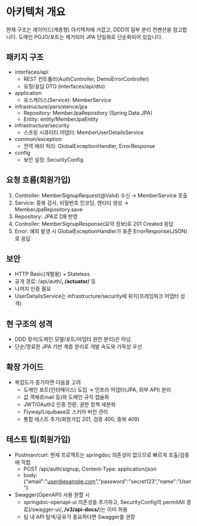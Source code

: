 # 아키텍처 개요

현재 구조는 레이어드(계층형) 아키텍처에 가깝고, DDD의 일부 분리 컨벤션을 참고합니다. 도메인 POJO/포트는 제거되어 JPA 단일화로 단순화되어 있습니다.

## 패키지 구조
- interfaces/api
  - REST 컨트롤러(AuthController, DemoErrorController)
  - 요청/응답 DTO (interfaces/api/dto)
- application
  - 유스케이스(Service): MemberService
- infrastructure/persistence/jpa
  - Repository: MemberJpaRepository (Spring Data JPA)
  - Entity: entity/MemberJpaEntity
- infrastructure/security
  - 스프링 시큐리티 어댑터: MemberUserDetailsService
- common/exception
  - 전역 에러 처리: GlobalExceptionHandler, ErrorResponse
- config
  - 보안 설정: SecurityConfig

## 요청 흐름(회원가입)
1) Controller: MemberSignupRequest(@Valid) 수신 → MemberService 호출
2) Service: 중복 검사, 비밀번호 인코딩, 엔티티 생성 → MemberJpaRepository.save
3) Repository: JPA로 DB 반영
4) Controller: MemberSignupResponse(요약 정보)로 201 Created 응답
5) Error: 예외 발생 시 GlobalExceptionHandler가 표준 ErrorResponse(JSON)로 응답

## 보안
- HTTP Basic(개발용) + Stateless
- 공개 경로: /api/auth/**, /actuator/** 등
- 나머지 인증 필요
- UserDetailsService는 infrastructure/security에 위치(프레임워크 어댑터 성격)

## 현 구조의 성격
- DDD 정석(도메인 모델/포트/어댑터 완전 분리)은 아님
- 단순/명료한 JPA 기반 계층 분리로 개발 속도와 가독성 우선

## 확장 가이드
- 복잡도가 증가하면 다음을 고려
  - 도메인 포트(인터페이스) 도입 → 인프라 어댑터(JPA, 외부 API) 분리
  - 값 객체(Email 등)와 도메인 규칙 캡슐화
  - JWT/OAuth2 인증 전환, 권한 정책 세분화
  - Flyway/Liquibase로 스키마 버전 관리
  - 통합 테스트 추가(회원가입 201, 검증 400, 중복 409)

## 테스트 팁(회원가입)
- Postman/curl: 현재 프로젝트는 springdoc 의존성이 없으므로 빠르게 호출/검증에 적합
  - POST /api/auth/signup, Content-Type: application/json
  - body: {"email":"user@example.com","password":"secret123","name":"User"}
- Swagger(OpenAPI) 사용 원할 시
  - springdoc-openapi-ui 의존성을 추가하고, SecurityConfig의 permitAll 경로(/swagger-ui/**, /v3/api-docs/**)는 이미 허용
  - 팀 내 API 탐색/공유가 중요하다면 Swagger를 권장

